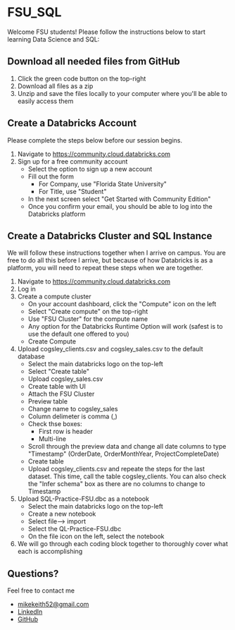 # FSU_SQL

Welcome FSU students! Please follow the instructions below to start learning Data Science and SQL:

## Download all needed files from GitHub
1. Click the green code button on the top-right
2. Download all files as a zip
3. Unzip and save the files locally to your computer where you'll be able to easily access them

## Create a Databricks Account
Please complete the steps below before our session begins.

1. Navigate to https://community.cloud.databricks.com
2. Sign up for a free community account
    - Select the option to sign up a new account
    - Fill out the form
      - For Company, use "Florida State University"
      - For Title, use "Student"
    - In the next screen select "Get Started with Community Edition"
    - Once you confirm your email, you should be able to log into the Databricks platform

## Create a Databricks Cluster and SQL Instance
We will follow these instructions together when I arrive on campus. You are free to do all this before I arrive, but because of how Databricks is as a platform, you will need to repeat these steps when we are together.

1. Navigate to https://community.cloud.databricks.com
2. Log in
3. Create a compute cluster
    - On your account dashboard, click the "Compute" icon on the left
    - Select "Create compute" on the top-right
    - Use "FSU Cluster" for the compute name
    - Any option for the Databricks Runtime Option will work (safest is to use the default one offered to you)
    - Create Compute
4. Upload cogsley_clients.csv and cogsley_sales.csv to the default database
    - Select the main databricks logo on the top-left
    - Select "Create table"
    - Upload cogsley_sales.csv
    - Create table with UI
    - Attach the FSU Cluster
    - Preview table
    - Change name to cogsley_sales
    - Column delimeter is comma (,)
    - Check thse boxes:
      - First row is header
      - Multi-line
    - Scroll through the preview data and change all date columns to type "Timestamp" (OrderDate, OrderMonthYear, ProjectCompleteDate)
    - Create table
    - Upload cogsley_clients.csv and repeate the steps for the last dataset. This time, call the table cogsley_clients. You can also check the "Infer schema" box as there are no columns to change to Timestamp
5. Upload SQL-Practice-FSU.dbc as a notebook
    - Select the main databricks logo on the top-left
    - Create a new notebook
    - Select file--> import
    - Select the QL-Practice-FSU.dbc
    - On the file icon on the left, select the notebook
6. We will go through each coding block together to thoroughly cover what each is accomplishing

## Questions?
Feel free to contact me
- mikekeith52@gmail.com
- [LinkedIn](https://www.linkedin.com/in/michaelwkeith/)
- [GitHub](https://github.com/mikekeith52)
